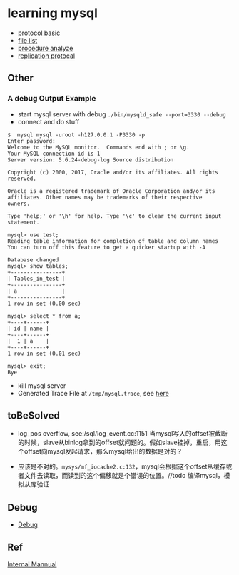 # learning mysql

- [protocol basic](./protocol_basic.lux.md)
- [file list](./file_list.lux.md)
- [procedure analyze](./procedure.lux.md)
- [replication protocal](./replication.lux.md)


## Other

### A debug Output Example
- start mysql server with debug `./bin/mysqld_safe --port=3330 --debug`
- connect and do stuff
```
$  mysql mysql -uroot -h127.0.0.1 -P3330 -p
Enter password:
Welcome to the MySQL monitor.  Commands end with ; or \g.
Your MySQL connection id is 1
Server version: 5.6.24-debug-log Source distribution

Copyright (c) 2000, 2017, Oracle and/or its affiliates. All rights reserved.

Oracle is a registered trademark of Oracle Corporation and/or its
affiliates. Other names may be trademarks of their respective
owners.

Type 'help;' or '\h' for help. Type '\c' to clear the current input statement.

mysql> use test;
Reading table information for completion of table and column names
You can turn off this feature to get a quicker startup with -A

Database changed
mysql> show tables;
+----------------+
| Tables_in_test |
+----------------+
| a              |
+----------------+
1 row in set (0.00 sec)

mysql> select * from a;
+----+------+
| id | name |
+----+------+
|  1 | a    |
+----+------+
1 row in set (0.01 sec)

mysql> exit;
Bye

```

- kill mysql server
- Generated Trace File at `/tmp/mysql.trace`, see [here](docLux/mysqld.trace)


## toBeSolved

- log_pos overflow, see:/sql/log_event.cc:1151
当mysql写入的offset被截断的时候，slave从binlog拿到的offset就问题的。假如slave挂掉，重启，用这个offset向mysql发起请求，那么mysql给出的数据是对的？

- 应该是不对的。`mysys/mf_iocache2.c:132`，mysql会根据这个offset从缓存或者文件去读取，而读到的这个偏移就是个错误的位置。//todo 编译mysql，模拟从库验证

## Debug
- [Debug](./debug.lux.md)

## Ref
[Internal Mannual](https://dev.mysql.com/doc/internals/en/)
